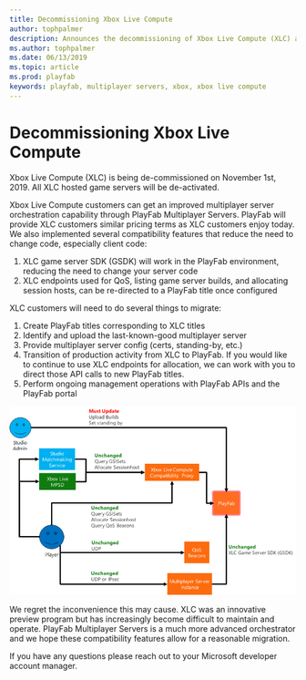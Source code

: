 ```yaml
---
title: Decommissioning Xbox Live Compute
author: tophpalmer
description: Announces the decommissioning of Xbox Live Compute (XLC) and describes how to migrate from it.
ms.author: tophpalmer
ms.date: 06/13/2019
ms.topic: article
ms.prod: playfab
keywords: playfab, multiplayer servers, xbox, xbox live compute
---
```


# Decommissioning Xbox Live Compute

Xbox Live Compute (XLC) is being de-commissioned on November 1st, 2019. All XLC hosted game servers will be de-activated.

Xbox Live Compute customers can get an improved multiplayer server orchestration capability through PlayFab Multiplayer Servers. PlayFab will provide XLC customers similar pricing terms as XLC customers enjoy today. We also implemented several compatibility features that reduce the need to change code, especially client code:

1. XLC game server SDK (GSDK) will work in the PlayFab environment, reducing the need to change your server code
2. XLC endpoints used for QoS, listing game server builds, and allocating session hosts, can be re-directed to a PlayFab title once configured

XLC customers will need to do several things to migrate:

1. Create PlayFab titles corresponding to XLC titles
2. Identify and upload the last-known-good multiplayer server
3. Provide multiplayer server config (certs, standing-by, etc.)
4. Transition of production activity from XLC to PlayFab. If you would like to continue to use XLC endpoints for allocation, we can work with you to direct those API calls to new PlayFab titles. 
5. Perform ongoing management operations with PlayFab APIs and the PlayFab portal

![XLC Flows](media/tutorials/xlcdiagram.png)  

We regret the inconvenience this may cause. XLC was an innovative preview program but has increasingly become difficult to maintain and operate. PlayFab Multiplayer Servers is a much more advanced orchestrator and we hope these compatibility features allow for a reasonable migration.

If you have any questions please reach out to your Microsoft developer account manager.
